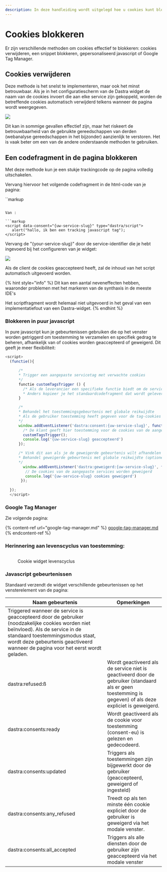 ```yaml
---
description: In deze handleiding wordt uitgelegd hoe u cookies kunt blokkeren.
---
```


# Cookies blokkeren

Er zijn verschillende methoden om cookies effectief te blokkeren: cookies verwijderen, een snippet blokkeren, gepersonaliseerd javascript of Google Tag Manager.

## Cookies verwijderen

Deze methode is het snelst te implementeren, maar ook het minst betrouwbaar. Als je in het configuratiescherm van de Dastra widget de naam van de cookies invoert die aan elke service zijn gekoppeld, worden de betreffende cookies automatisch verwijderd telkens wanneer de pagina wordt weergegeven. &#x20;

![](<../../../.gitbook/assets/image (85).png>)

Dit kan in sommige gevallen effectief zijn, maar het riskeert de betrouwbaarheid van de gebruikte gereedschappen van derden (webanalyse gereedschappen in het bijzonder) aanzienlijk te verstoren. Het is vaak beter om een van de andere onderstaande methoden te gebruiken.

## Een codefragment in de pagina blokkeren

Met deze methode kun je een stukje trackingcode op de pagina volledig uitschakelen.

Vervang hiervoor het volgende codefragment in de html-code van je pagina:

``markup
<script >
  alert("hallo, ik ben een tracking javascript tag");
</script>
```

Van :

```markup
<script data-consent="{uw-service-slug}" type="dastra/script">
   alert("hallo, ik ben een tracking javascript tag");
</script>
```

Vervang de "{your-service-slug}" door de service-identifier die je hebt ingevoerd bij het configureren van je widget:

![](<../../../.gitbook/assets/image (86).png>)

Als de client de cookies geaccepteerd heeft, zal de inhoud van het script automatisch uitgevoerd worden.

{% hint style="info" %}
Dit kan een aantal neveneffecten hebben, waaronder problemen met het markeren van de synthaxis in de meeste IDE's &#x20;

Het scriptfragment wordt helemaal niet uitgevoerd in het geval van een implementatiefout van een Dastra-widget.
{% endhint %}

### Blokkeren in puur javascript

In pure javascript kun je gebeurtenissen gebruiken die op het venster worden getriggerd om toestemming te verzamelen en specifiek gedrag te beheren, afhankelijk van of cookies worden geaccepteerd of geweigerd. Dit geeft je meer flexibiliteit:

```javascript
<script>
  (functie(){

      /* 
      * Trigger een aangepaste servicetag met verwachte cookies
      */
      functie customTagsTrigger () {
        /* Als de leverancier een specifieke functie biedt om de service cookie-loos te laten werken, haal die dan hierheen.
        * Anders kopieer je het standaardcodefragment dat wordt geleverd door de tagverkopers*/
      }

      /*
      * Behandel het toestemmingsgebeurtenis met globale reikwijdte
      * Als de gebruiker toestemming heeft gegeven voor de tag-cookies van de aangepaste leverancier, wordt deze gebeurtenis geactiveerd bij elke pagina waarop de cookie-toestemmingswidget is geïnstalleerd.
      */
      window.addEventListener('dastra:consent:{uw-service-slug}', functie () {
        /* De klant geeft hier toestemming voor de cookies van de aangepaste leverancier */
        customTagsTrigger();
        console.log('{uw-service-slug} geaccepteerd')
      });

      /* Vink dit aan als je de geweigerde gebeurtenis wilt afhandelen
      * Behandel geweigerde gebeurtenis met globale reikwijdte (optioneel) 
      */
        window.addEventListener('dastra:geweigerd:{uw-service-slug}', functie () {
         // De cookies van de aangepaste services worden geweigerd 
         console.log('{uw-service-slug} cookies geweigerd')
       });
      
  });
  </script>
```

### Google Tag Manager

Zie volgende pagina:

{% content-ref url="google-tag-manager.md" %}
[google-tag-manager.md](google-tag-manager.md)
{% endcontent-ref %}

### Herinnering aan levenscyclus van toestemming:&#x20;

<figure><img src="../../../.gitbook/assets/cookies-lifecycle.drawio.png" alt=""><figcaption><p>Cookie widget levenscyclus</p></figcaption></figure>

### Javascript gebeurtenissen

Standaard verzendt de widget verschillende gebeurtenissen op het vensterelement van de pagina:&#x20;

| Naam gebeurtenis | Opmerkingen |
| --------------------------------- | -------------------------------------------------------------------------------------------------------------------------------------------------------------------------------------------------------------------------------- |
| Triggered wanneer de service is geaccepteerd door de gebruiker (noodzakelijke cookies worden niet beïnvloed). Als de service in de standaard toestemmingsmodus staat, wordt deze gebeurtenis geactiveerd wanneer de pagina voor het eerst wordt geladen.
| dastra:refused:ß<slug du service> | Wordt geactiveerd als de service niet is geactiveerd door de gebruiker (standaard als er geen toestemming is gegeven) of als deze expliciet is geweigerd.
| dastra:consents:ready | Wordt geactiveerd als de cookie voor toestemming (consent-eu) is gelezen en gedecodeerd. |
| dastra:consents:updated | Triggers als toestemmingen zijn bijgewerkt door de gebruiker (geaccepteerd, geweigerd of ingesteld) |
| dastra:consents:any_refused | Treedt op als ten minste één cookie expliciet door de gebruiker is geweigerd via het modale venster.
| dastra:consents:all_accepted | Triggers als alle diensten door de gebruiker zijn geaccepteerd via het modale venster |